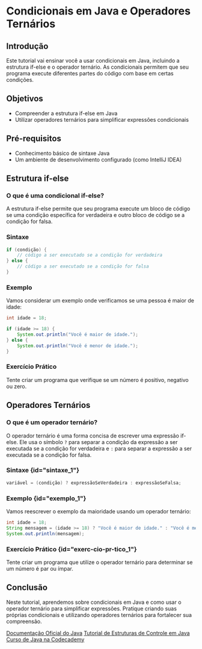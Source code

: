 
# Condicionais em Java e Operadores Ternários

## Introdução

Este tutorial vai ensinar você a usar condicionais em Java, incluindo a estrutura if-else e o operador ternário. As condicionais permitem que seu programa execute diferentes partes do código com base em certas condições.

## Objetivos

- Compreender a estrutura if-else em Java
- Utilizar operadores ternários para simplificar expressões condicionais

## Pré-requisitos

- Conhecimento básico de sintaxe Java
- Um ambiente de desenvolvimento configurado (como IntelliJ IDEA)

## Estrutura if-else

### O que é uma condicional if-else?

A estrutura if-else permite que seu programa execute um bloco de código se uma condição específica for verdadeira e outro bloco de código se a condição for falsa.

### Sintaxe

```java
if (condição) {
    // código a ser executado se a condição for verdadeira
} else {
    // código a ser executado se a condição for falsa
}
```

### Exemplo

Vamos considerar um exemplo onde verificamos se uma pessoa é maior de idade:

```java
int idade = 18;

if (idade >= 18) {
    System.out.println("Você é maior de idade.");
} else {
    System.out.println("Você é menor de idade.");
}
```

### Exercício Prático

Tente criar um programa que verifique se um número é positivo, negativo ou zero.

## Operadores Ternários

### O que é um operador ternário?

O operador ternário é uma forma concisa de escrever uma expressão if-else. Ele usa o símbolo `?` para separar a condição da expressão a ser executada se a condição for verdadeira e `:` para separar a expressão a ser executada se a condição for falsa.

### Sintaxe {id="sintaxe_1"}

```java
variável = (condição) ? expressãoSeVerdadeira : expressãoSeFalsa;
```

### Exemplo {id="exemplo_1"}

Vamos reescrever o exemplo da maioridade usando um operador ternário:

```java
int idade = 18;
String mensagem = (idade >= 18) ? "Você é maior de idade." : "Você é menor de idade.";
System.out.println(mensagem);
```

### Exercício Prático {id="exerc-cio-pr-tico_1"}

Tente criar um programa que utilize o operador ternário para determinar se um número é par ou ímpar.

## Conclusão

Neste tutorial, aprendemos sobre condicionais em Java e como usar o operador ternário para simplificar expressões. Pratique criando suas próprias condicionais e utilizando operadores ternários para fortalecer sua compreensão.

<seealso>
<category ref="wrs">
    <a href="https://docs.oracle.com/javase/8/docs/api/">Documentação Oficial do Java</a>
    <a href="https://www.geeksforgeeks.org/decision-making-javaif-else-switch-break-continue-jump/">Tutorial de Estruturas de Controle em Java</a>
    <a href="https://www.codecademy.com/learn/learn-java">Curso de Java na Codecademy</a>
</category>
</seealso>
